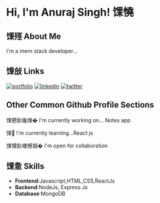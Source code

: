 
# Hi, I'm Anuraj Singh! 馃憢


## 馃殌 About Me
I'm a mern stack developer...


## 馃敆 Links
[![portfolio](https://img.shields.io/badge/my_portfolio-000?style=for-the-badge&logo=ko-fi&logoColor=white)](https://katherineoelsner.com/)
[![linkedin](https://img.shields.io/badge/linkedin-0A66C2?style=for-the-badge&logo=linkedin&logoColor=white)](https://www.linkedin.com/in/anuraj-singh416)
[![twitter](https://img.shields.io/badge/twitter-1DA1F2?style=for-the-badge&logo=twitter&logoColor=white)](https://twitter.com/Anuraj_Singh416)


## Other Common Github Profile Sections
馃懇鈥嶐煉� I'm currently working on... Notes app

馃 I'm currently learning...React js

馃懐鈥嶁檧锔� I'm open for collaboration 




## 馃洜 Skills
- **Frontend**:Javascript,HTML,CSS,ReactJs
- **Backend**:NodeJs, Express Js
- **Database**:MongoDB 

